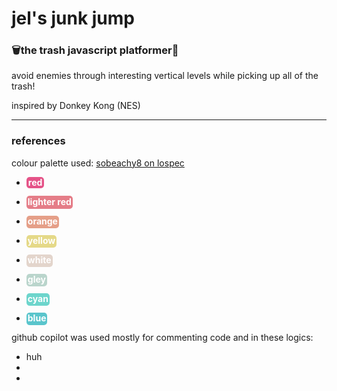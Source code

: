 # jel's junk jump
### 🗑️the trash javascript platformer🚮

avoid enemies through interesting vertical levels while picking up all of the trash!

inspired by Donkey Kong (NES)

---
### references

colour palette used: <a href = "https://lospec.com/palette-list/sobeachy8">sobeachy8 on lospec</a>
- <span style="background-color:#e55388;color:white;font-weight:bold;padding:0px 3px 1px 3px; border-radius:5px">red</span>

- <span style="background-color:#e57d88;color:white;font-weight:bold;padding:1px 2px 3px 2px; border-radius:5px">lighter red</span>

- <span style="background-color:#e59f88;color:white;font-weight:bold;padding:0px 2px 3px 2px; border-radius:5px">orange</span>

- <span style="background-color:#e5d988;color:white;font-weight:bold;padding:0px 2px 3px 2px; border-radius:5px">yellow</span>

- <span style="background-color:#e3d5cc;color:white;font-weight:bold;padding:0px 2px 3px 2px; border-radius:5px">white</span>

- <span style="background-color:#bad5cc;color:white;font-weight:bold;padding:0px 2px 3px 2px; border-radius:5px">gley</span>

- <span style="background-color:#6dd5cc;color:white;font-weight:bold;padding:0px 2px 3px 2px; border-radius:5px">cyan</span>

- <span style="background-color:#5ac5cc;color:white;font-weight:bold;padding:0px 2px 3px 2px; border-radius:5px">blue</span>


github copilot was used mostly for commenting code and in these logics:
- huh
-
-